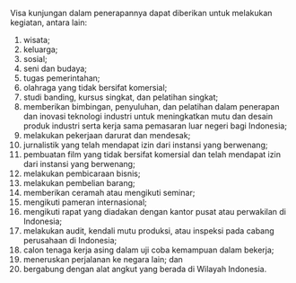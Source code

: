 Visa kunjungan dalam penerapannya dapat diberikan untuk
melakukan kegiatan, antara lain:
1. wisata;
2. keluarga;
3. sosial;
4. seni dan budaya;
5. tugas pemerintahan;
6. olahraga yang tidak bersifat komersial;
7. studi banding, kursus singkat, dan pelatihan singkat;
8. memberikan bimbingan, penyuluhan, dan pelatihan dalam
penerapan dan inovasi teknologi industri untuk
meningkatkan mutu dan desain produk industri serta kerja
sama pemasaran luar negeri bagi Indonesia;
9. melakukan pekerjaan darurat dan mendesak;
10. jurnalistik yang telah mendapat izin dari instansi yang
berwenang;
11. pembuatan film yang tidak bersifat komersial dan telah
mendapat izin dari instansi yang berwenang;
12. melakukan pembicaraan bisnis;
13. melakukan pembelian barang;
14. memberikan ceramah atau mengikuti seminar;
15. mengikuti pameran internasional;
16. mengikuti rapat yang diadakan dengan kantor pusat atau
perwakilan di Indonesia;
17. melakukan audit, kendali mutu produksi, atau inspeksi pada
cabang perusahaan di Indonesia;
18. calon tenaga kerja asing dalam uji coba kemampuan dalam
bekerja;
19. meneruskan perjalanan ke negara lain; dan
20. bergabung dengan alat angkut yang berada di Wilayah
Indonesia.